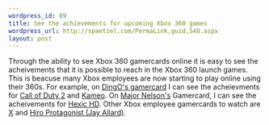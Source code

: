 ```yaml
--- 
wordpress_id: 89
title: See the achievements for upcoming Xbox 360 games
wordpress_url: http://spaetzel.com/PermaLink,guid,548.aspx
layout: post
---
```

<p>
        Through the ability to see Xbox 360 gamercards online it is easy to see the acheivements
        that it is possible to reach in the Xbox 360 launch games. This is beacuse many Xbox
        employees are now starting to play online using their 360s. For example, on <a href="http://live.xbox.com/en-CA/profile/profile.aspx?pp=0&amp;GamerTag=DingO">DingO's
        gamercard</a> I can see the acheievments for <a href="http://live.xbox.com/en-CA/profile/Achievements/ViewAchievementDetails.aspx?compareTo=Dingo&amp;t=%09%5d%3a%60m%2fl4%06%04">Call
        of Duty 2</a> and <a href="http://live.xbox.com/en-CA/profile/Achievements/ViewAchievementDetails.aspx?compareTo=Dingo&amp;t=%09%5d%3a%15%18*iAs%02">Kameo</a>.
        On <a href="http://live.xbox.com/en-CA/profile/profile.aspx?pp=0&amp;GamerTag=Major+Nelson">Major
        Nelson's</a> Gamercard, I can see the acheivements for <a href="http://live.xbox.com/en-CA/profile/Achievements/ViewAchievementDetails.aspx?compareTo=Major+Nelson&amp;t=%09%5d%3bhe%29j%3c%0e%02">Hexic
        HD</a>. Other Xbox employee gamercards to watch are<a href="http://live.xbox.com/en-CA/profile/profile.aspx?pp=0&amp;GamerTag=X"> X</a> and <a href="http://live.xbox.com/en-CA/profile/profile.aspx?pp=0&amp;GamerTag=HiroProtagonist">Hiro
        Protagonist (Jay Allard)</a>.<br />
        </p>
        <img width="0" height="0" src="http://spaetzel.com/aggbug.ashx?id=548" />
